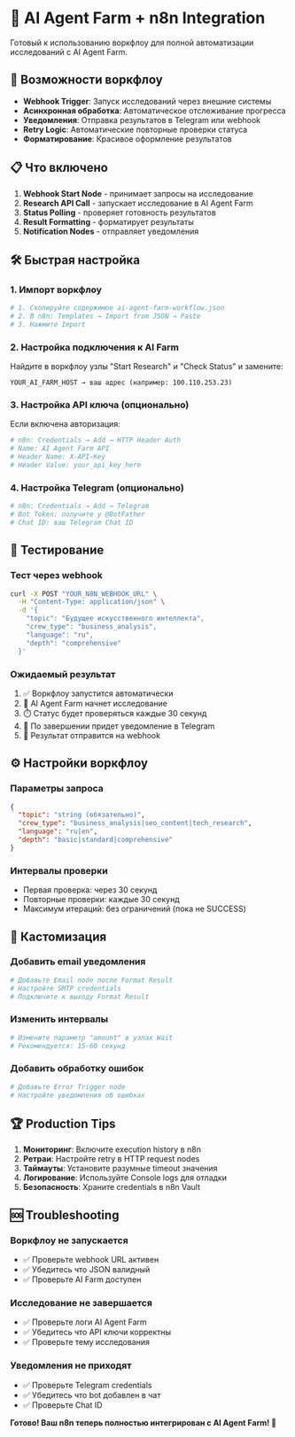 # 🔗 AI Agent Farm + n8n Integration

Готовый к использованию воркфлоу для полной автоматизации исследований с AI Agent Farm.

## 🚀 Возможности воркфлоу

- **Webhook Trigger**: Запуск исследований через внешние системы
- **Асинхронная обработка**: Автоматическое отслеживание прогресса
- **Уведомления**: Отправка результатов в Telegram или webhook
- **Retry Logic**: Автоматические повторные проверки статуса
- **Форматирование**: Красивое оформление результатов

## 📋 Что включено

1. **Webhook Start Node** - принимает запросы на исследование  
2. **Research API Call** - запускает исследование в AI Agent Farm
3. **Status Polling** - проверяет готовность результатов
4. **Result Formatting** - форматирует результаты
5. **Notification Nodes** - отправляет уведомления

## 🛠️ Быстрая настройка

### 1. Импорт воркфлоу
```bash
# 1. Скопируйте содержимое ai-agent-farm-workflow.json
# 2. В n8n: Templates → Import from JSON → Paste
# 3. Нажмите Import
```

### 2. Настройка подключения к AI Farm
Найдите в воркфлоу узлы "Start Research" и "Check Status" и замените:
```
YOUR_AI_FARM_HOST → ваш адрес (например: 100.110.253.23)
```

### 3. Настройка API ключа (опционально)
Если включена авторизация:
```bash
# n8n: Credentials → Add → HTTP Header Auth
# Name: AI Agent Farm API
# Header Name: X-API-Key
# Header Value: your_api_key_here
```

### 4. Настройка Telegram (опционально)
```bash
# n8n: Credentials → Add → Telegram
# Bot Token: получите у @BotFather
# Chat ID: ваш Telegram Chat ID
```

## 🧪 Тестирование

### Тест через webhook
```bash
curl -X POST "YOUR_N8N_WEBHOOK_URL" \
  -H "Content-Type: application/json" \
  -d '{
    "topic": "Будущее искусственного интеллекта",
    "crew_type": "business_analysis",
    "language": "ru",
    "depth": "comprehensive"
  }'
```

### Ожидаемый результат
1. ✅ Воркфлоу запустится автоматически
2. 🔄 AI Agent Farm начнет исследование  
3. ⏱️ Статус будет проверяться каждые 30 секунд
4. 📨 По завершении придет уведомление в Telegram
5. 🔗 Результат отправится на webhook

## ⚙️ Настройки воркфлоу

### Параметры запроса
```json
{
  "topic": "string (обязательно)",
  "crew_type": "business_analysis|seo_content|tech_research", 
  "language": "ru|en",
  "depth": "basic|standard|comprehensive"
}
```

### Интервалы проверки
- Первая проверка: через 30 секунд
- Повторные проверки: каждые 30 секунд
- Максимум итераций: без ограничений (пока не SUCCESS)

## 🔧 Кастомизация

### Добавить email уведомления
```bash
# Добавьте Email node после Format Result
# Настройте SMTP credentials
# Подключите к выходу Format Result
```

### Изменить интервалы
```bash
# Измените параметр "amount" в узлах Wait
# Рекомендуется: 15-60 секунд
```

### Добавить обработку ошибок
```bash
# Добавьте Error Trigger node
# Настройте уведомления об ошибках
```

## 🏆 Production Tips

1. **Мониторинг**: Включите execution history в n8n
2. **Ретраи**: Настройте retry в HTTP request nodes  
3. **Таймауты**: Установите разумные timeout значения
4. **Логирование**: Используйте Console logs для отладки
5. **Безопасность**: Храните credentials в n8n Vault

## 🆘 Troubleshooting

### Воркфлоу не запускается
- ✅ Проверьте webhook URL активен
- ✅ Убедитесь что JSON валидный
- ✅ Проверьте AI Farm доступен

### Исследование не завершается  
- ✅ Проверьте логи AI Agent Farm
- ✅ Убедитесь что API ключи корректны
- ✅ Проверьте тему исследования

### Уведомления не приходят
- ✅ Проверьте Telegram credentials
- ✅ Убедитесь что bot добавлен в чат
- ✅ Проверьте Chat ID

**Готово! Ваш n8n теперь полностью интегрирован с AI Agent Farm! 🎉**
